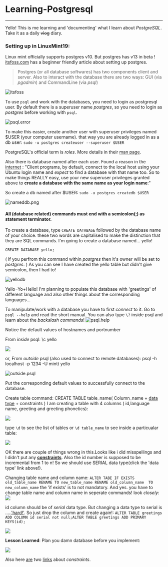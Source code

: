 # Learning-Postgresql


---
Yello! This is me learning and 'documenting' what I learn about *PostgreSQL*. Take it as a daily ~~vlog~~ diary.

### Setting up in LinuxMint19:

Linux mint officially supports postgres v10. But postgres has v13 in beta !
[itsfoss.com](https://itsfoss.com/install-postgresql-ubuntu/) has a beginner friendly article about setting up postgres.

> Postgres (or all database softwares) has two components client and server. Also to interact with the database there are two ways: GUI (via *pgadmin*) and CommandLine (via *psql*)

![itsfoss](./images/itsfoss.png)

To use `psql` and work with the databases, you need to login as postgresql user. By default there is a superuser name *postgres*, so you need to login as *postgres* before working with `psql`.

![psql.error](./images/psql.error.png)

To make this easier, create another user with superuser privileges named $USER (your computer username). that way you are already logged in as a db user:
`sudo -u postgres createuser --superuser $USER`

PostgreSQL's official term is *roles*. More details in their [man page](https://www.postgresql.org/docs/8.1/user-manag.html).

Also there is database named after each user. Found a reason in the [internet](https://help.ubuntu.com/community/PostgreSQL) :
"Client programs, by default, connect to the local host using your Ubuntu login name and *expect* to find a database with that name too. So to make things REALLY easy, use your new superuser privileges granted above to **create a database with the same name as your login name**:"

So create a db named after $USER: `sudo -u postgres createdb $USER`

![nameddb.png](./images/usernamedb.png)

#### All (database related) commands must end with a semicolon(;) as statement terminator.

To create a database, type `CREATE DATABASE` followed by the database name of your choice.
these two words are capitalised to make the  distinction that they are SQL commands.
I'm going to create a database named... yello!

`CREATE DATABASE yello;`

( If you perfrom this command within *postgres* then it's owner will be set to *postgres*. )
As you can see I have created the yello table but didn't give semicolon, then I had to!

![yellodb](./images/yello0.png)

Yello=Yo+Hello! I'm planning to populate this database with 'greetings' of different language and also other things about the corresponding languages...

To manipulate/work with a database you have to first *connect* to it. Go to `psql --help` and read the short manual. You can also type `\?` inside psql and learn about the *backslash commands*!
![psql.help](./images/psql.help.connect.png)

Notice the default values of hostnames and  portnumber


From *inside* psql: \c yello

![](./images/cyello.png)

or,
From *outside* psql (also used to connect to remote databases): psql -h localhost -p 1234 -U mintt yello

![outside.psql](./images/outsidepsql.png)

Put the corresponding default values to successfully connect to the database.

Create table command: CREATE TABLE table_name(
							Column_name + [data type](https://www.postgresql.org/docs/9.5/datatype.html) + constraints
							)
I am creating a table with 4 columns ( id,language name, greeting and greeting phonetics):

![](./images/create.table.png)

type `\d` to see the list of tables or `\d table_name` to see inside a particualar table:

![](./images/see.table.png)

OK there are couple of things wrong in this.Looks like i did misspellings and I didn't put any [**constraints**](https://www.postgresql.org/docs/10/ddl-constraints.html). Also the id number is supposed to be incremental from 1 to n! So we should use SERIAL data type(click the 'data type' link above!).

Changing table name and column name:
`ALTER TABE IF EXISTS old_table_name
RENAME TO new_table_name
RENAME old_column_name  TO new_column_name`
the 'if exists' is to not mandatory.
And yes. you have to change table name and column name in seperate commands! look *closely*:
![](./images/renaming.png)

id column should be of *serial* data type. But changing a data type to serial is .....['hard!'](https://www.postgresql-archive.org/ALTER-TABLE-with-TYPE-serial-does-not-work-td1914514.html). So just drop the column and create again!:
`ALTER TABLE greetings ADD COLUMN id serial not null;ALTER TABLE greetings ADD PRIMARY KEYS(id);`

![](./images/fixed.type.png)

**Lesson Learned**: Plan you damn database before you implement:


![](./images/amigoscode.create.table.png)

 Also here [are](https://dataguide.prisma.io/postgresql/column-and-table-constraints) two [links](https://kb.objectrocket.com/postgresql/alter-table-add-constraint-how-to-use-constraints-sql-621) about *constraints*.





